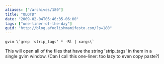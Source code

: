 ```yaml
---
aliases: ["/archives/180"]
title: "OLOTD"
date: "2009-02-04T05:46:35-06:00"
tags: ["one-liner-of-the-day"]
guid: "http://blog.afoolishmanifesto.com/?p=180"
---
```

    gvim \`grep 'strip_tags' * -Rl | xargs\`

This will open all of the files that have the string 'strip\_tags' in them in a single gvim window. (Can I call this one-liner: too lazy to even copy paste?)
